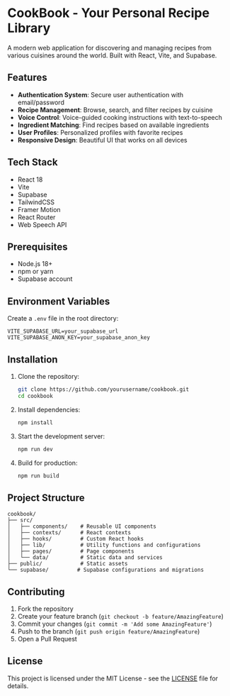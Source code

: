 # CookBook - Your Personal Recipe Library

A modern web application for discovering and managing recipes from various cuisines around the world. Built with React, Vite, and Supabase.

## Features

- **Authentication System**: Secure user authentication with email/password
- **Recipe Management**: Browse, search, and filter recipes by cuisine
- **Voice Control**: Voice-guided cooking instructions with text-to-speech
- **Ingredient Matching**: Find recipes based on available ingredients
- **User Profiles**: Personalized profiles with favorite recipes
- **Responsive Design**: Beautiful UI that works on all devices

## Tech Stack

- React 18
- Vite
- Supabase
- TailwindCSS
- Framer Motion
- React Router
- Web Speech API

## Prerequisites

- Node.js 18+
- npm or yarn
- Supabase account

## Environment Variables

Create a `.env` file in the root directory:

```env
VITE_SUPABASE_URL=your_supabase_url
VITE_SUPABASE_ANON_KEY=your_supabase_anon_key
```

## Installation

1. Clone the repository:
   ```bash
   git clone https://github.com/yourusername/cookbook.git
   cd cookbook
   ```

2. Install dependencies:
   ```bash
   npm install
   ```

3. Start the development server:
   ```bash
   npm run dev
   ```

4. Build for production:
   ```bash
   npm run build
   ```

## Project Structure

```
cookbook/
├── src/
│   ├── components/    # Reusable UI components
│   ├── contexts/      # React contexts
│   ├── hooks/         # Custom React hooks
│   ├── lib/           # Utility functions and configurations
│   ├── pages/         # Page components
│   └── data/          # Static data and services
├── public/            # Static assets
└── supabase/         # Supabase configurations and migrations
```

## Contributing

1. Fork the repository
2. Create your feature branch (`git checkout -b feature/AmazingFeature`)
3. Commit your changes (`git commit -m 'Add some AmazingFeature'`)
4. Push to the branch (`git push origin feature/AmazingFeature`)
5. Open a Pull Request

## License

This project is licensed under the MIT License - see the [LICENSE](LICENSE) file for details.